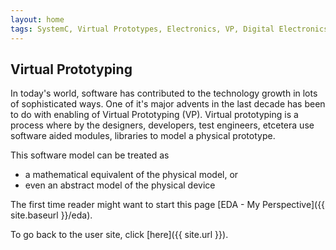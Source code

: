 ```yaml
---
layout: home
tags: SystemC, Virtual Prototypes, Electronics, VP, Digital Electronics
---
```


## Virtual Prototyping

In today's world, software has contributed to the technology growth in lots of sophisticated ways.  One of it's major advents in the last decade has been to do with enabling of Virtual Prototyping (VP).  Virtual prototyping is a process where by the designers, developers, test engineers, etcetera use software aided modules, libraries to model a physical prototype.

This software model can be treated as
- a mathematical equivalent of the physical model, or
- even an abstract model of the physical device


The first time reader might want to start this page [EDA - My Perspective]({{ site.baseurl }}/eda).

To go back to the user site, click [here]({{ site.url }}).

